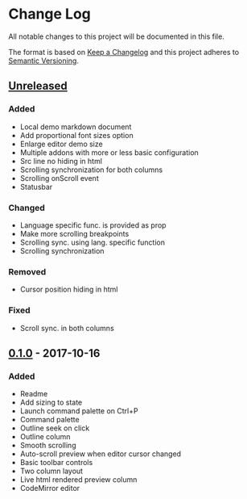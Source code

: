 # Change Log
All notable changes to this project will be documented in this file.

The format is based on [Keep a Changelog](http://keepachangelog.com/)
and this project adheres to [Semantic Versioning](http://semver.org/).

## [Unreleased]
### Added
 - Local demo markdown document
 - Add proportional font sizes option
 - Enlarge editor demo size
 - Multiple addons with more or less basic configuration
 - Src line no hiding in html
 - Scrolling synchronization for both columns
 - Scrolling onScroll event
 - Statusbar

### Changed
 - Language specific func. is provided as prop
 - Make more scrolling breakpoints
 - Scrolling sync. using lang. specific function
 - Scrolling synchronization

### Removed
 - Cursor position hiding in html

### Fixed
 - Scroll sync. in both columns

## [0.1.0] - 2017-10-16
### Added
 - Readme
 - Add sizing to state
 - Launch command palette on Ctrl+P
 - Command palette
 - Outline seek on click
 - Outline column
 - Smooth scrolling
 - Auto-scroll preview when editor cursor changed
 - Basic toolbar controls
 - Two column layout
 - Live html rendered preview column
 - CodeMirror editor

[Unreleased]: https://github.com/grissius/markup-editor/compare/dev...master
[0.1.0]: v0.0.0..v0.1.0

